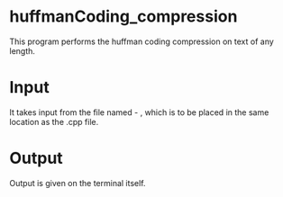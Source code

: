 # huffmanCoding_compression
This program performs the huffman coding compression on text of any length.

# Input
It takes input from the file named - , which is to be placed in the same location as the .cpp file.
# Output
Output is given on the terminal itself.
